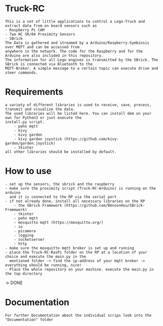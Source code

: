 # Truck-RC
    This is a set of little applications to control a Lego-Truck and extract data from on board sensors such as
    - Raspberry Pi CAM
    - Two HC SR/04 Proximity Sensors
    - SBrick
    The Data is gathered and streamed by a Arduino/Raspberry-Symbiosis over MQTT and can be accessed from
    anywhere in the network. The code for the Raspberry and for the Arduino are also included in this repository.
    The information for all Lego engines is transmitted by the SBrick. The SBrick is connected via Bluetooth to the
    MQTT-Broker. A simple message to a certain topic can execute drive and steer commands.

# Requirements
    a variety of different libraries is used to receive, save, process, transmit and visualize the data.
    The used libraries will be listed here. You can install dem on your own for Python3 or just execute the
    install.py script.
        - paho mqtt
        - kivy
        - kivy garden
        - kivy garden joystick (https://github.com/kivy-garden/garden.joystick)
        - tkinter
    all other libraries should be installed by default.

# How to use
    - set up the sensors, the sbrick and the raspberry
    - make sure the proximity script (Truck-RC-Arduino) is running on the arduino
      and it is connected to the RP via the serial port
    - if not already done, install all necessary libraries on the RP
        - the SBrick Framework (https://github.com/BensonHsu/SBrick-Framework)
        - tkinter
        - paho mqtt
        - mosquitto mqtt (https://mosquitto.org/)
        - io
        - picamera
        - logging
        - socketserver
        - http
    - make sure the mosquitto mqtt broker is set up and running
    - place the Truck-RC-RasPi folder on the RP at a location of your choice and execute the main.py in the
      mentioned folder -> find the ip-address of your mqtt broker -> everything should be running, nice!
    - Place the whole repository on your machine. execute the main.py in the top directory

-> DONE

# Documentation
    For further Documentation about the individual scrips look into the "Documentation" folder
